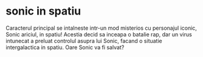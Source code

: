 # sonic in spatiu
 Caracterul principal se intalneste intr-un mod misterios cu personajul iconic, Sonic ariciul, in spatiu! Acestia decid sa inceapa o batalie rap, dar un virus intunecat a preluat controlul asupra lui Sonic, facand o situatie intergalactica in spatiu. Oare Sonic va fi salvat?
